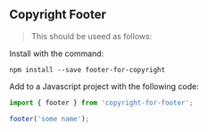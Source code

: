 ## Copyright Footer

> This should be useed as follows:

Install with the command:

````
npm install --save footer-for-copyright
````

Add to a Javascript project with the following code:

````javascript
import { footer } from 'copyright-for-footer';

footer('some name');
````